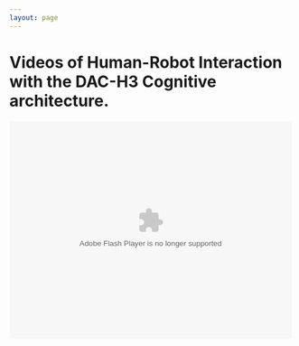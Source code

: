 ```yaml
---
layout: page
---
```


# Videos of Human-Robot Interaction with the DAC-H3 Cognitive architecture.

<p>
    <object width="500" height="385" classid="clsid:d27cdb6e-ae6d-11cf-96b8-444553540000" codebase="http://download.macromedia.com/pub/shockwave/cabs/flash/swflash.cab#version=6,0,40,0"><param name="allowFullScreen" value="true"><param name="allowScriptAccess" value="always"><param name="src" value="https://video.google.com/get_player?docid=0B3LU0wGSxY8Id29IRDl2dGFrcG8&amp;ps=docs&amp;partnerid=30&amp;cc_load_policy=1"><param name="allowfullscreen" value="true"><param name="allowscriptaccess" value="always"><embed width="500" height="385" type="application/x-shockwave-flash" src="https://video.google.com/get_player?docid=0B3LU0wGSxY8Id29IRDl2dGFrcG8&amp;ps=docs&amp;partnerid=30&amp;cc_load_policy=1" allowfullscreen="true" allowscriptaccess="always" title="undefined"></object>
</p>